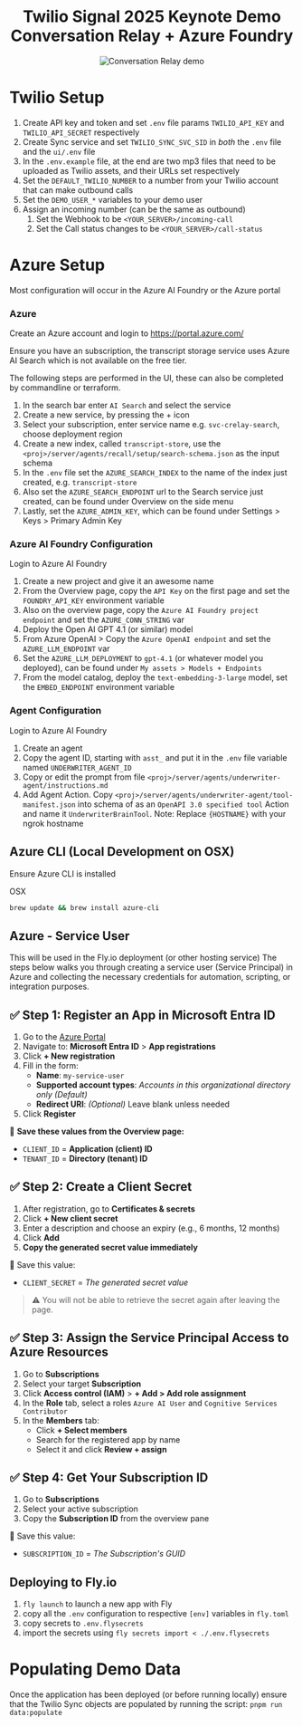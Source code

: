 <h1 align="center">
  Twilio Signal 2025 Keynote Demo<br>
  Conversation Relay + Azure Foundry
</h1>

<p align="center">
  <img src="docs/demo.gif" alt="Conversation Relay demo" />
</p>

# Twilio Setup

1. Create API key and token and set `.env` file params `TWILIO_API_KEY` and `TWILIO_API_SECRET` respectively
2. Create Sync service and set `TWILIO_SYNC_SVC_SID` in _both_ the `.env` file and the `ui/.env` file
3. In the `.env.example` file, at the end are two mp3 files that need to be uploaded as Twilio assets, and their URLs set respectively
4. Set the `DEFAULT_TWILIO_NUMBER` to a number from your Twilio account that can make outbound calls
5. Set the `DEMO_USER_*` variables to your demo user
6. Assign an incoming number (can be the same as outbound)
   1. Set the Webhook to be `<YOUR_SERVER>/incoming-call`
   2. Set the Call status changes to be `<YOUR_SERVER>/call-status`

# Azure Setup

Most configuration will occur in the Azure AI Foundry or the Azure portal

### Azure

Create an Azure account and login to https://portal.azure.com/

Ensure you have an subscription, the transcript storage service uses Azure AI Search which is not available on the free tier.

The following steps are performed in the UI, these can also be completed by commandline or terraform.

1. In the search bar enter `AI Search` and select the service
2. Create a new service, by pressing the + icon
3. Select your subscription, enter service name e.g. `svc-crelay-search`, choose deployment region
4. Create a new index, called `transcript-store`, use the `<proj>/server/agents/recall/setup/search-schema.json` as the input schema
5. In the `.env` file set the `AZURE_SEARCH_INDEX` to the name of the index just created, e.g. `transcript-store`
6. Also set the `AZURE_SEARCH_ENDPOINT` url to the Search service just created, can be found under Overview on the side menu
7. Lastly, set the `AZURE_ADMIN_KEY`, which can be found under Settings > Keys > Primary Admin Key

### Azure AI Foundry Configuration

Login to Azure AI Foundry

1. Create a new project and give it an awesome name
2. From the Overview page, copy the `API Key` on the first page and set the `FOUNDRY_API_KEY` environment variable
3. Also on the overview page, copy the `Azure AI Foundry project endpoint` and set the `AZURE_CONN_STRING` var
4. Deploy the Open AI GPT 4.1 (or similar) model
5. From Azure OpenAI > Copy the `Azure OpenAI endpoint` and set the `AZURE_LLM_ENDPOINT` var
6. Set the `AZURE_LLM_DEPLOYMENT` to `gpt-4.1` (or whatever model you deployed), can be found under `My assets > Models + Endpoints`
7. From the model catalog, deploy the `text-embedding-3-large` model, set the `EMBED_ENDPOINT` environment variable

### Agent Configuration

Login to Azure AI Foundry

1. Create an agent
2. Copy the agent ID, starting with `asst_` and put it in the `.env` file variable named `UNDERWRITER_AGENT_ID`
3. Copy or edit the prompt from file `<proj>/server/agents/underwriter-agent/instructions.md`
4. Add Agent Action. Copy `<proj>/server/agents/underwriter-agent/tool-manifest.json` into schema of as an `OpenAPI 3.0 specified tool` Action and name it `UnderwriterBrainTool`. Note: Replace `{HOSTNAME}` with your ngrok hostname

## Azure CLI (Local Development on OSX)
Ensure Azure CLI is installed 

OSX
```sh
brew update && brew install azure-cli
```


## Azure - Service User
This will be used in the Fly.io deployment (or other hosting service)
The steps below walks you through creating a service user (Service Principal) in Azure and collecting the necessary credentials for automation, scripting, or integration purposes.

## ✅ Step 1: Register an App in Microsoft Entra ID

1. Go to the [Azure Portal](https://portal.azure.com)
2. Navigate to: **Microsoft Entra ID** > **App registrations**
3. Click **+ New registration**
4. Fill in the form:
   - **Name**: `my-service-user`
   - **Supported account types**: *Accounts in this organizational directory only (Default)*
   - **Redirect URI**: *(Optional)* Leave blank unless needed
5. Click **Register**

📌 **Save these values from the Overview page:**
- `CLIENT_ID` = **Application (client) ID**
- `TENANT_ID` = **Directory (tenant) ID**

## ✅ Step 2: Create a Client Secret

1. After registration, go to **Certificates & secrets**
2. Click **+ New client secret**
3. Enter a description and choose an expiry (e.g., 6 months, 12 months)
4. Click **Add**
5. **Copy the generated secret value immediately**

📌 Save this value:
- `CLIENT_SECRET` = *The generated secret value*

> ⚠️ You will not be able to retrieve the secret again after leaving the page.

## ✅ Step 3: Assign the Service Principal Access to Azure Resources

1. Go to **Subscriptions**
2. Select your target **Subscription**
3. Click **Access control (IAM)** > **+ Add > Add role assignment**
4. In the **Role** tab, select a roles  `Azure AI User` and `Cognitive Services Contributor`
5. In the **Members** tab:
   - Click **+ Select members**
   - Search for the registered app by name
   - Select it and click **Review + assign**

## ✅ Step 4: Get Your Subscription ID

1. Go to **Subscriptions**
2. Select your active subscription
3. Copy the **Subscription ID** from the overview pane

📌 Save this value:
- `SUBSCRIPTION_ID` = *The Subscription's GUID*


## Deploying to Fly.io
1. `fly launch` to launch a new app with Fly
2. copy all the `.env` configuration to respective `[env]` variables in `fly.toml`
3. copy secrets to `.env.flysecrets`
4. import the secrets using `fly secrets import < ./.env.flysecrets`

# Populating Demo Data
Once the application has been deployed (or before running locally) ensure that the Twilio Sync objects are populated by running the script:
`pnpm run data:populate`
